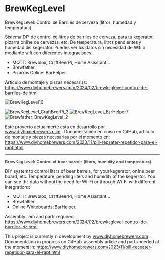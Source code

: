 # BrewKegLevel

BrewKegLevel: Control de Barriles de cerveza (litros, humedad y temperatura).

Sistema DIY de control de litros de barriles de cerveza, para tu kegerator, pizarra online de cervezas, etc. De temperatura, litros pendientes y humedad del kegerator.
Puedes ver los datos sin necesidad de Wifi o mediante wifi con diferentes integraciones:
- MQTT: Brewblox, CraftBeerPi, Home Asisstant...
- Brewfather.
- Pizarras Online: BarHelper.

Artículo de montaje y piezas necesarias:
https://www.diyhomebrewers.com/2024/02/brewkeglevel-control-de-barriles-de.html

![BrewKegLevel10](https://github.com/diyhomebrewers/BrewKegLevel/assets/77629780/1ea9ae99-82ad-4282-9289-60797aa1a311)

![BrewKegLevel_CraftBeerPi_3](https://github.com/diyhomebrewers/BrewKegLevel/assets/77629780/df306180-0b94-48ae-9473-94e8ccc19d15)
![BrewKegLevel_BarHelper7](https://github.com/diyhomebrewers/BrewKegLevel/assets/77629780/966e468a-32a0-4506-ab33-a8970dd1128f)
![Brewfather_BrewKegLevel_2](https://github.com/diyhomebrewers/BrewKegLevel/assets/77629780/485412aa-8dab-4654-89b8-332e456d1fac)

Este proyecto actualmente esta en desarrollo por www.diyhomebrewers.com . Documentación en curso en GitHub, artículo de montaje y piezas necesarias por el momento en: https://www.diyhomebrewers.com/2023/11/pill-repeater-repetidor-para-el-rapt.html
__________________________________________________________
BrewKegLevel: Control of beer barrels (liters, humidity and temperature).

DIY system to control liters of beer barrels, for your kegerator, online beer board, etc. Temperature, pending liters and humidity of the kegerator.
You can see the data without the need for Wi-Fi or through Wi-Fi with different integrations:
- MQTT: Brewblox, CraftBeerPi, Home Assistant...
- Brewfather.
- Online Whiteboards: BarHelper.

Assembly item and parts required:
https://www.diyhomebrewers.com/2024/02/brewkeglevel-control-de-barriles-de.html

This project is currently in development by www.diyhomebrewers.com . Documentation in progress on GitHub, assembly article and parts needed at the moment in: https://www.diyhomebrewers.com/2023/11/pill-repeater-repetidor-para-el-rapt.html
